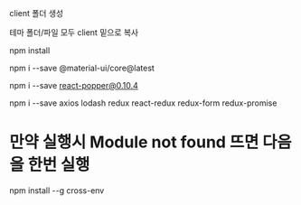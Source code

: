
client 폴더 생성

테마 폴더/파일 모두 client 밑으로 복사

npm install

npm i --save @material-ui/core@latest

npm i --save react-popper@0.10.4

npm i --save axios lodash redux react-redux redux-form redux-promise

# 만약 실행시 Module not found 뜨면 다음을 한번 실행 
npm install --g cross-env 